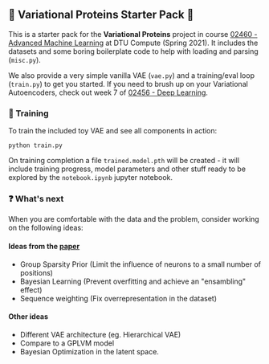 ## :microscope: Variational Proteins Starter Pack :school_satchel:

This is a starter pack for the **Variational Proteins** project in course [02460 - Advanced Machine Learning](https://kurser.dtu.dk/course/02460) at DTU Compute (Spring 2021). It includes the datasets and some boring boilerplate code to help with loading and parsing (`misc.py`). 

We also provide a very simple vanilla VAE (`vae.py`) and a training/eval loop (`train.py`) to get you started. If you need to brush up on your Variational Autoencoders, check out week 7 of [02456 - Deep Learning](https://github.com/DeepLearningDTU/02456-deep-learning-with-PyTorch).

### :train: Training 
To train the included toy VAE and see all components in action:
```
python train.py
```
On training completion a file `trained.model.pth` will be created - it will include training progress,
model parameters and other stuff ready to be explored by the `notebook.ipynb` jupyter notebook.

### :question: What's next
When you are comfortable with the data and the problem, consider working on the following ideas:

#### Ideas from the [paper](https://arxiv.org/pdf/1712.06527.pdf)
* Group Sparsity Prior (Limit the influence of neurons to a small number of positions)
* Bayesian Learning (Prevent overfitting and achieve an "ensambling" effect)
* Sequence weighting (Fix overrepresentation in the dataset)

#### Other ideas
* Different VAE architecture (eg. Hierarchical VAE)
* Compare to a GPLVM model
* Bayesian Optimization in the latent space.
